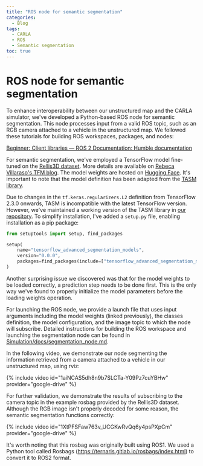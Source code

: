 ```yaml
---
title: "ROS node for semantic segmentation"
categories:
  - Blog
tags:
  - CARLA
  - ROS
  - Semantic segmentation
toc: true
---
```


# ROS node for semantic segmentation
To enhance interoperability between our unstructured map and the CARLA simulator, we've developed a Python-based ROS node for semantic segmentation. This node processes input from a valid ROS topic, such as an RGB camera attached to a vehicle in the unstructured map. We followed these tutorials for building ROS workspaces, packages, and nodes:

[Beginner: Client libraries — ROS 2 Documentation: Humble documentation](https://docs.ros.org/en/humble/Tutorials/Beginner-Client-Libraries.html)

For semantic segmentation, we've employed a TensorFlow model fine-tuned on the [Rellis3D dataset](https://www.unmannedlab.org/research/RELLIS-3D). More details are available on [Rebeca Villaraso's TFM blog](https://roboticslaburjc.github.io/2024-tfm-rebeca-villaraso/). The model weights are hosted on [Hugging Face](https://huggingface.co/GAIA-URJC/Rellis3D_20Labels_Weights/blob/main/SEM_ACFNET_EFFNET_30.weights.h5). It's important to note that the model definition has been adapted from the [TASM library](https://github.com/JanMarcelKezmann/TensorFlow-Advanced-Segmentation-Models).

Due to changes in the `tf.keras.regularizers.L2` definition from TensorFlow 2.3.0 onwards, TASM is incompatible with the latest TensorFlow version. However, we've maintained a working version of the TASM library in [our repository](https://github.com/RoboticsLabURJC/proyecto-GAIA/tree/main/Perception/3_SemanticSegmentation/tensorflow_advanced_segmentation_models). To simplify installation, I've added a `setup.py` file, enabling installation as a pip package:

```python
from setuptools import setup, find_packages

setup(
    name="tensorflow_advanced_segmentation_models",
    version="0.0.0",
    packages=find_packages(include=["tensorflow_advanced_segmentation_models"]),
)
```

Another surprising issue we discovered was that for the model weights to be loaded correctly, a prediction step needs to be done first. This is the only way we've found to properly initialize the model parameters before the loading weights operation.

For launching the ROS node, we provide a launch file that uses input arguments including the model weights (linked previously), the classes definition, the model configuration, and the image topic to which the node will subscribe. Detailed instructions for building the ROS workspace and launching the segmentation node can be found in [Simulation/docs/segmentation_node.md](https://github.com/RoboticsLabURJC/proyecto-GAIA/blob/main/Simulation/docs/segmentation_node.md).

In the following video, we demonstrate our node segmenting the information retrieved from a camera attached to a vehicle in our unstructured map, using rviz:

{% include video id="1aiNCAS5dh8n9b7SLCTa-Y09Pz7cuYBHw" provider="google-drive" %}

For further validation, we demonstrate the results of subscribing to the camera topic in the example rosbag provided by the Rellis3D dataset. Although the RGB image isn't properly decoded for some reason, the semantic segmentation functions correctly:

{% include video id="1XtPFSFaw763v_UCGKwRvQq6y4psPXpCm" provider="google-drive" %}

It's worth noting that this rosbag was originally built using ROS1. We used a Python tool called Rosbags (https://ternaris.gitlab.io/rosbags/index.html) to convert it to ROS2 format.